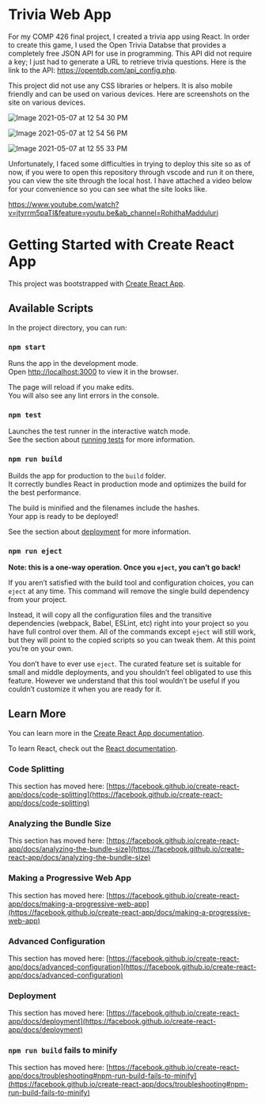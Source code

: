 # Trivia Web App

For my COMP 426 final project, I created a trivia app using React. In order to create this game, I used the Open Trivia Databse that provides a completely free JSON API for use in programming. This API did not require a key; I just had to generate a URL to retrieve trivia questions. Here is the link to the API: https://opentdb.com/api_config.php. 

This project did not use any CSS libraries or helpers. It is also mobile friendly and can be used on various devices. Here are screenshots on the site on various devices.


![Image 2021-05-07 at 12 54 30 PM](https://user-images.githubusercontent.com/59805673/117483289-8d13a580-af33-11eb-825b-b886273377be.png)

![Image 2021-05-07 at 12 54 56 PM](https://user-images.githubusercontent.com/59805673/117483304-900e9600-af33-11eb-9402-5d69286e6c95.png)

![Image 2021-05-07 at 12 55 33 PM](https://user-images.githubusercontent.com/59805673/117483315-93a21d00-af33-11eb-9f9c-6b37c9762fcb.png)

Unfortunately, I faced some difficulties in trying to deploy this site so as of now, if you were to open this repository through vscode and run it on there, you can view the site through the local host. I have attached a video below for your convenience so you can see what the site looks like. 

https://www.youtube.com/watch?v=jtyrrm5paTI&feature=youtu.be&ab_channel=RohithaMadduluri





# Getting Started with Create React App

This project was bootstrapped with [Create React App](https://github.com/facebook/create-react-app).

## Available Scripts

In the project directory, you can run:

### `npm start`

Runs the app in the development mode.\
Open [http://localhost:3000](http://localhost:3000) to view it in the browser.

The page will reload if you make edits.\
You will also see any lint errors in the console.

### `npm test`

Launches the test runner in the interactive watch mode.\
See the section about [running tests](https://facebook.github.io/create-react-app/docs/running-tests) for more information.

### `npm run build`

Builds the app for production to the `build` folder.\
It correctly bundles React in production mode and optimizes the build for the best performance.

The build is minified and the filenames include the hashes.\
Your app is ready to be deployed!

See the section about [deployment](https://facebook.github.io/create-react-app/docs/deployment) for more information.

### `npm run eject`

**Note: this is a one-way operation. Once you `eject`, you can’t go back!**

If you aren’t satisfied with the build tool and configuration choices, you can `eject` at any time. This command will remove the single build dependency from your project.

Instead, it will copy all the configuration files and the transitive dependencies (webpack, Babel, ESLint, etc) right into your project so you have full control over them. All of the commands except `eject` will still work, but they will point to the copied scripts so you can tweak them. At this point you’re on your own.

You don’t have to ever use `eject`. The curated feature set is suitable for small and middle deployments, and you shouldn’t feel obligated to use this feature. However we understand that this tool wouldn’t be useful if you couldn’t customize it when you are ready for it.

## Learn More

You can learn more in the [Create React App documentation](https://facebook.github.io/create-react-app/docs/getting-started).

To learn React, check out the [React documentation](https://reactjs.org/).

### Code Splitting

This section has moved here: [https://facebook.github.io/create-react-app/docs/code-splitting](https://facebook.github.io/create-react-app/docs/code-splitting)

### Analyzing the Bundle Size

This section has moved here: [https://facebook.github.io/create-react-app/docs/analyzing-the-bundle-size](https://facebook.github.io/create-react-app/docs/analyzing-the-bundle-size)

### Making a Progressive Web App

This section has moved here: [https://facebook.github.io/create-react-app/docs/making-a-progressive-web-app](https://facebook.github.io/create-react-app/docs/making-a-progressive-web-app)

### Advanced Configuration

This section has moved here: [https://facebook.github.io/create-react-app/docs/advanced-configuration](https://facebook.github.io/create-react-app/docs/advanced-configuration)

### Deployment

This section has moved here: [https://facebook.github.io/create-react-app/docs/deployment](https://facebook.github.io/create-react-app/docs/deployment)

### `npm run build` fails to minify

This section has moved here: [https://facebook.github.io/create-react-app/docs/troubleshooting#npm-run-build-fails-to-minify](https://facebook.github.io/create-react-app/docs/troubleshooting#npm-run-build-fails-to-minify)
